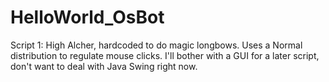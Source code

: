 # HelloWorld_OsBot
Script 1: High Alcher, hardcoded to do magic longbows. Uses a Normal distribution to regulate mouse clicks. 
I'll bother with a GUI for a later script, don't want to deal with Java Swing right now. 
